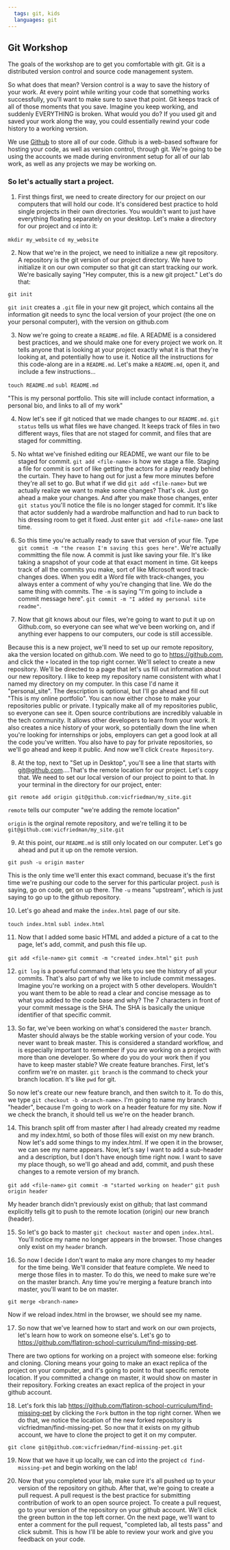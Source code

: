 ```yaml
---
  tags: git, kids 
  languages: git
---
```


## Git Workshop

The goals of the workshop are to get you comfortable with git. Git is a distributed version control and source code management system. 

So what does that mean? Version control is a way to save the history of your work. At every point while writing your code that something works successfully, you'll want to make sure to save that point. Git keeps track of all of those moments that you save. Imagine you keep working, and suddenly EVERYTHING is broken. What would you do? If you used git and saved your work along the way, you could essentially rewind your code history to a working version.

We use [Github](https://github.com/) to store all of our code. Github is a web-based software for hosting your code, as well as version control, through git. We're going to be using the accounts we made during environment setup for all of our lab work, as well as any projects we may be working on.

### So let's actually start a project.

1. First things first, we need to create directory for our project on our computers that will hold our code. It's considered best practice to hold single projects in their own directories. You wouldn't want to just have everything floating separately on your desktop. Let's make a directory for our project and `cd` into it:

`mkdir my_website`
`cd my_website`

2. Now that we're in the project, we need to initialize a new git repository. A repository is the git version of our project directory. We have to initialize it on our own computer so that git can start tracking our work. We're basically saying "Hey computer, this is a new git project." Let's do that:

`git init` 

`git init` creates a `.git` file in your new git project, which contains all the information git needs to sync the local version of your project (the one on your personal computer), with the version on github.com

3. Now we're going to create a `README.md` file. A README is a considered best practices, and we should make one for every project we work on. It tells anyone that is looking at your project exactly what it is that they're looking at, and potentially how to use it. Notice all the instructions for this code-along are in a `README.md`. Let's make a `README.md`, open it, and include a few instructions...

`touch README.md`
`subl README.md` 

"This is my personal portfolio. This site will include contact information, a personal bio, and links to all of my work"

4. Now let's see if git noticed that we made changes to our `README.md`. `git status` tells us what files we have changed. It keeps track of files in two different ways, files that are not staged for commit, and files that are staged for committing.

5. No whtat we've finished editing our README, we want our file to be staged for commit. `git add <file-name>` is how we stage a file. Staging a file for commit is sort of like getting the actors for a play ready behind the curtain. They have to hang out for just a few more minutes before they're all set to go. But what if we did `git add <file-name>` but we actually realize we want to make some changes? That's ok. Just go ahead a make your changes. And after you make those changes, enter `git status` you'll notice the file is no longer staged for commit. It's like that actor suddenly had a wardrobe malfunction and had to run back to his dressing room to get it fixed. Just enter `git add <file-name>` one last time. 

6. So this time you're actually ready to save that version of your file. Type `git commit -m "the reason I'm saving this goes here"`. We're actually committing the file now. A commit is just like saving your file. It's like taking a snapshot of your code at that exact moment in time. Git keeps track of all the commits you make, sort of like Microsoft word track-changes does. When you edit a Word file with track-changes, you always enter a comment of why you're changing that line. We do the same thing with commits. The `-m` is saying "I'm going to include a commit message here". 
`git commit -m "I added my personal site readme"`.

7. Now that git knows about our files, we're going to want to put it up on Github.com, so everyone can see what we've been working on, and if anything ever happens to our computers, our code is still accessible. 

Because this is a new project, we'll need to set up our remote repository, aka the version located on github.com. We need to go to https://github.com, and click the `+` located in the top right corner. We'll select to create a new repository. We'll be directed to a page that let's us fill out information about our new repository. I like to keep my repository name consistent with what I named my directory on my computer. In this case I'd name it "personal_site". The description is optional, but I'll go ahead and fill out "This is my online portfolio". You can now either chose to make your repositories public or private. I typically make all of my repositories public, so everyone can see it. Open source contributions are incredibly valuable in the tech community. It allows other developers to learn from your work. It also creates a nice history of your work, so potentially down the line when you're looking for internships or jobs, employers can get a good look at all the code you've written. You also have to pay for private repositories, so we'll go ahead and keep it public. And now we'll click `Create Repository`.

8. At the top, next to "Set up in Desktop", you'll see a line that starts with git@github.com....That's the remote location for our project. Let's copy that. We need to set our local version of our project to point to that. In your terminal in the directory for our project, enter:

`git remote add origin git@github.com:vicfriedman/my_site.git`

`remote` tells our computer "we're adding the remote location"

`origin` is the orginal remote repository, and we're telling it to be `git@github.com:vicfriedman/my_site.git`

9. At this point, our `README.md` is still only located on our computer. Let's go ahead and put it up on the remote version. 

`git push -u origin master`

This is the only time we'll enter this exact command, becuase it's the first time we're pushing our code to the server for this particular project. `push` is saying, go on code, get on up there. The `-u` means "upstream", which is just saying to go up to the github repository. 

10. Let's go ahead and make the `index.html` page of our site.

`touch index.html`
`subl index.html`

11. Now that I added some basic HTML and added a picture of a cat to the page, let's add, commit, and push this file up.

`git add <file-name>`
`git commit -m "created index.html"`
`git push`

12. `git log` is a powerful command that lets you see the history of all your commits. That's also part of why we like to include commit messages. Imagine you're working on a project with 5 other developers. Wouldn't you want them to be able to read a clear and concise message as to what you added to the code base and why? The 7 characters in front of your commit message is the SHA. The SHA is basically the unique identifier of that specific commit.

13. So far, we've been working on what's considered the `master` branch. Master should always be the stable working version of your code. You never want to break master. This is considered a standard workflow, and is especially important to remember if you are working on a project with more than one developer. So where do you do your work then if you have to keep master stable? We create feature branches. 
First, let's confirm we're on master. `git branch` is the command to check your branch location. It's like `pwd` for git.

So now let's create our new feature branch, and then switch to it. To do this, we type `git checkout -b <branch-name>`. I'm going to name my branch "header", because I'm going to work on a header feature for my site. Now if we check the branch, it should tell us we're on the header branch.

14. This branch split off from master after I had already created my readme and my index.html, so both of those files will exist on my new branch. Now let's add some things to my index.html. If we open it in the browser, we can see my name appears. Now, let's say I want to add a sub-header and a description, but I don't have enough time right now. I want to save my place though, so we'll go ahead and add, commit, and push these changes to a remote version of my branch.

`git add <file-name>`
`git commit -m "started working on header"`
`git push origin header`

My header branch didn't previously exist on github; that last command explicitly tells git to push to the remote location (origin) our new branch (header). 

15. So let's go back to master `git checkout master` and open `index.html`. You'll notice my name no longer appears in the browser. Those changes only exist on my `header` branch.

16. So now I decide I don't want to make any more changes to my header for the time being. We'll consider that feature complete. We need to merge those files in to master. To do this, we need to make sure we're on the master branch. Any time you're merging a feature branch into master, you'll want to be on master. 

`git merge <branch-name>`

Now if we reload index.html in the browser, we should see my name.

17. So now that we've learned how to start and work on our own projects, let's learn how to work on someone else's. Let's go to https://github.com/flatiron-school-curriculum/find-missing-pet. 

There are two options for working on a project with someone else: forking and cloning. Cloning means your going to make an exact replica of the project on your computer, and it's going to point to that specific remote location. If you committed a change on master, it would show on master in their repository. Forking creates an exact replica of the project in your github account.

18. Let's fork this lab https://github.com/flatiron-school-curriculum/find-missing-pet by clicking the `Fork` button in the top right corner. When we do that, we notice the location of the new forked repository is vicfriedman/find-missing-pet. So now that it exists on my github account, we have to clone the project to get it on my computer.

`git clone git@github.com:vicfriedman/find-missing-pet.git`

19. Now that we have it up locally, we can cd into the project `cd find-missing-pet` and begin working on the lab!

<!-- After they complete the lab... -->

20. Now that you completed your lab, make sure it's all pushed up to your version of the repository on github. After that, we're going to create a pull request. A pull request is the best practice for submitting contribution of work to an open source project. To create a pull request, go to your version of the repository on your github account. We'll click the green button in the top left corner. On the next page, we'll want to enter a comment for the pull request, "completed lab, all tests pass" and click submit. This is how I'll be able to review your work and give you feedback on your code. 